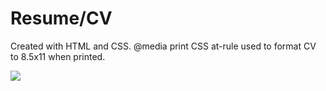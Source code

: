 # Resume/CV

Created with HTML and CSS. @media print CSS at-rule used to format CV to 8.5x11 when printed.

<kbd> 
<img src="https://user-images.githubusercontent.com/85373263/158241425-602c5be4-fcc5-4d96-a309-af99966ed353.png"/>
</kbd>

